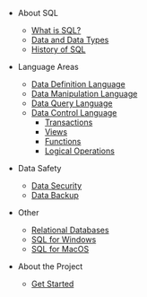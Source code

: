 - About SQL

  - [What is SQL?](sql.md)
  - [Data and Data Types](data-types.md)
  - [History of SQL](history.md)

- Language Areas

  - [Data Definition Language](ddl.md)
  - [Data Manipulation Language](dml.md)
  - [Data Query Language](dql.md)
  - [Data Control Language](dcl.md)
    - [Transactions](transaction.md)
    - [Views](view.md)
    - [Functions](function.md)
    - [Logical Operations](logical-operations.md)

- Data Safety
  - [Data Security](data-security.md)    
  - [Data Backup](data-backup.md)    

- Other
  - [Relational Databases](rdb.md)   
  - [SQL for Windows](windows.md)   
  - [SQL for MacOS](mac.md)   

- About the Project

  - [Get Started](README.md)
